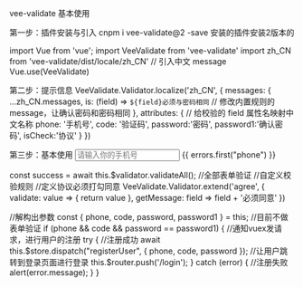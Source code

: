 vee-validate 基本使用

第一步：插件安装与引入
cnpm i vee-validate@2 -save  安装的插件安装2版本的

import Vue from 'vue';
import VeeValidate from 'vee-validate'
import zh_CN from 'vee-validate/dist/locale/zh_CN'   // 引入中文 message
Vue.use(VeeValidate)

第二步：提示信息
VeeValidate.Validator.localize('zh_CN', {
messages: {
...zh_CN.messages,
is: (field) => `${field}必须与密码相同` // 修改内置规则的 message，让确认密码和密码相同
},
attributes: { // 给校验的 field 属性名映射中文名称
phone: '手机号',
code: '验证码',
password:'密码',
password1:'确认密码',
isCheck:'协议'
}
})

第三步：基本使用
<input
          placeholder="请输入你的手机号"
          v-model="phone"
          name="phone"
          v-validate="{ required: true, regex: /^1\d{10}$/ }"
          :class="{ invalid: errors.has('phone') }"
        />
<span class="error-msg">{{ errors.first("phone") }}</span>

const success = await this.$validator.validateAll(); //全部表单验证
//自定义校验规则
//定义协议必须打勾同意
VeeValidate.Validator.extend('agree', {
validate: value => {
return value
},
getMessage: field => field + '必须同意'
})





   //解构出参数
      const { phone, code, password, password1 } = this;
      //目前不做表单验证
      if (phone && code && password == password1) {
        //通知vuex发请求，进行用户的注册
        try {
          //注册成功
          await this.$store.dispatch("registerUser", { phone, code, password });
          //让用户跳转到登录页面进行登录
          this.$router.push('/login');
        } catch (error) {
          //注册失败
          alert(error.message);
        }
      }
